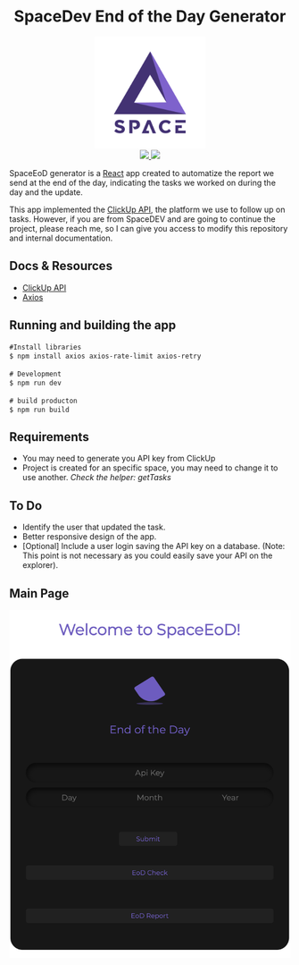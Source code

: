 <div align="center">
 <h1>SpaceDev End of the Day Generator </h1>
</div>

<div align="center">
  <img src="space-eod-logo.png" height="200"/>
  <br/>
  <a href="https://github.com/MarSH-Up/SpaceDEV-EoD">
    <img src="https://img.shields.io/travis/ui-router/react/master.svg?style=flat-square">
  </a>
  <a href="https://www.npmjs.com/">
    <img src="https://img.shields.io/npm/v/@uirouter/react.svg?style=flat-square">
  </a>
</div>

SpaceEoD generator is a [React](https://facebook.github.io/react/) app created to automatize the report we send at the end of the day, indicating the tasks we worked on during the day and the update.

This app implemented the [ClickUp API](https://clickup.com/api/), the platform we use to follow up on tasks. However, if you are from SpaceDEV and are going to continue the project, please reach me, so I can give you access to modify this repository and internal documentation.

## Docs & Resources

- [ClickUp API](https://clickup.com/api/)
- [Axios](https://axios-http.com/docs/intro)

## Running and building the app

```
#Install libraries
$ npm install axios axios-rate-limit axios-retry

# Development
$ npm run dev

# build producton
$ npm run build

```

## Requirements

<div align='left'>
    <ul>
        <li>You may need to generate you API key from ClickUp</li>
        <li>Project is created for an specific space, you may need to change it to use another. <i>Check the helper: getTasks</i></li>
    </ul>
</div>

## To Do

<div align='left'>
    <ul>
        <li>Identify the user that updated the task.</li>
        <li>Better responsive design of the app.</li>
        <li>[Optional] Include a user login saving the API key on a database. (Note: This point is not necessary as you could easily save your API on the explorer).</li>
    </ul>
</div>

## Main Page

<div align='center'>
    <img src="EoD-Home.png"/>
</div>
